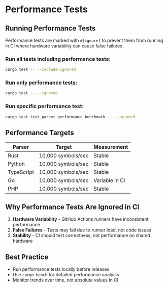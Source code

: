 # Performance Tests

## Running Performance Tests

Performance tests are marked with `#[ignore]` to prevent them from running in CI where hardware variability can cause false failures.

### Run all tests including performance tests:
```bash
cargo test -- --include-ignored
```

### Run only performance tests:
```bash
cargo test -- --ignored
```

### Run specific performance test:
```bash
cargo test test_parser_performance_benchmark -- --ignored
```

## Performance Targets

| Parser | Target | Measurement |
|--------|--------|-------------|
| Rust | 10,000 symbols/sec | Stable |
| Python | 10,000 symbols/sec | Stable |
| TypeScript | 10,000 symbols/sec | Stable |
| Go | 10,000 symbols/sec | Variable in CI |
| PHP | 10,000 symbols/sec | Stable |

## Why Performance Tests Are Ignored in CI

1. **Hardware Variability** - GitHub Actions runners have inconsistent performance
2. **False Failures** - Tests may fail due to runner load, not code issues
3. **Stability** - CI should test correctness, not performance on shared hardware

## Best Practice

- Run performance tests locally before releases
- Use `cargo bench` for detailed performance analysis
- Monitor trends over time, not absolute values in CI